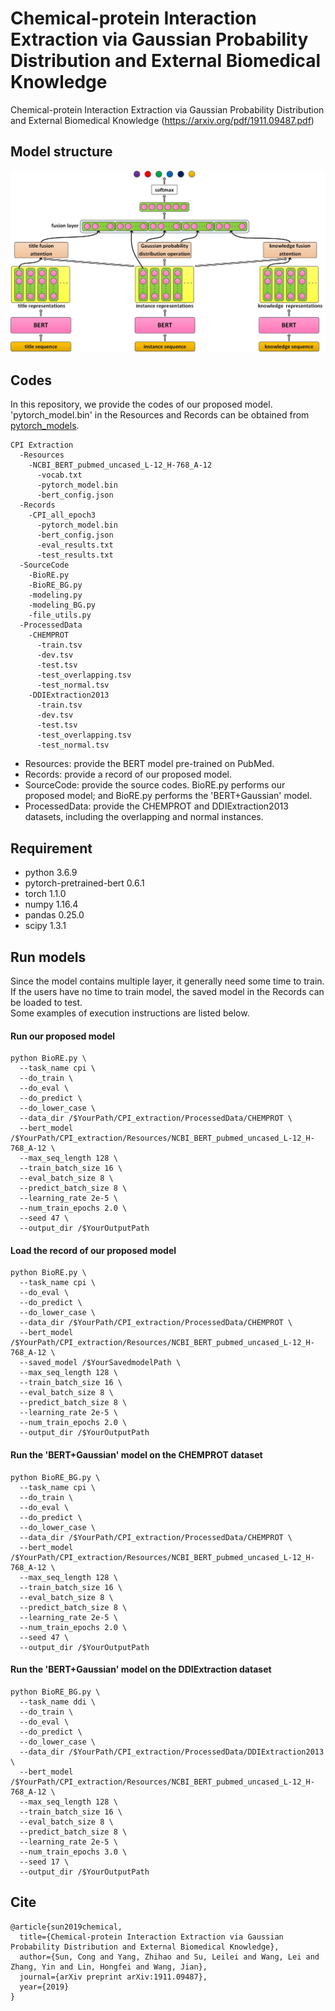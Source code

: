 # Chemical-protein Interaction Extraction via Gaussian Probability Distribution and External Biomedical Knowledge

Chemical-protein Interaction Extraction via Gaussian Probability Distribution and External Biomedical Knowledge (https://arxiv.org/pdf/1911.09487.pdf)


## Model structure ##
<img src="model.jpg" width="800" >


## Codes ##
In this repository, we provide the codes of our proposed model. \
'pytorch_model.bin' in the Resources and Records can be obtained from [pytorch_models](https://drive.google.com/drive/folders/15o_h-_YQUgccvc9202hTGrSyZfrzOPFX?usp=sharing).
```
CPI Extraction
  -Resources
    -NCBI_BERT_pubmed_uncased_L-12_H-768_A-12
      -vocab.txt
      -pytorch_model.bin
      -bert_config.json
  -Records
    -CPI_all_epoch3
      -pytorch_model.bin
      -bert_config.json
      -eval_results.txt
      -test_results.txt
  -SourceCode
    -BioRE.py
    -BioRE_BG.py
    -modeling.py
    -modeling_BG.py
    -file_utils.py
  -ProcessedData
    -CHEMPROT
      -train.tsv
      -dev.tsv
      -test.tsv
      -test_overlapping.tsv
      -test_normal.tsv
    -DDIExtraction2013
      -train.tsv
      -dev.tsv
      -test.tsv
      -test_overlapping.tsv
      -test_normal.tsv
```

* Resources: provide the BERT model pre-trained on PubMed.
* Records: provide a record of our proposed model.
* SourceCode: provide the source codes.  BioRE.py performs our proposed model; and BioRE.py performs the 'BERT+Gaussian' model.
* ProcessedData: provide the CHEMPROT and DDIExtraction2013 datasets, including the overlapping and normal instances.



## Requirement ##

* python                    3.6.9
* pytorch-pretrained-bert   0.6.1
* torch                     1.1.0
* numpy                     1.16.4
* pandas                    0.25.0
* scipy                     1.3.1


## Run models ##
Since the model contains multiple layer, it generally need some time to train. If the users have no time to train model, the saved model in the Records can be loaded to test. \
Some examples of execution instructions are listed below.


#### Run our proposed model ####
```
python BioRE.py \
  --task_name cpi \
  --do_train \
  --do_eval \
  --do_predict \
  --do_lower_case \
  --data_dir /$YourPath/CPI_extraction/ProcessedData/CHEMPROT \
  --bert_model /$YourPath/CPI_extraction/Resources/NCBI_BERT_pubmed_uncased_L-12_H-768_A-12 \
  --max_seq_length 128 \
  --train_batch_size 16 \
  --eval_batch_size 8 \
  --predict_batch_size 8 \
  --learning_rate 2e-5 \
  --num_train_epochs 2.0 \
  --seed 47 \
  --output_dir /$YourOutputPath
```
#### Load the record of our proposed model ####
```
python BioRE.py \
  --task_name cpi \
  --do_eval \
  --do_predict \
  --do_lower_case \
  --data_dir /$YourPath/CPI_extraction/ProcessedData/CHEMPROT \
  --bert_model /$YourPath/CPI_extraction/Resources/NCBI_BERT_pubmed_uncased_L-12_H-768_A-12 \
  --saved_model /$YourSavedmodelPath \
  --max_seq_length 128 \
  --train_batch_size 16 \
  --eval_batch_size 8 \
  --predict_batch_size 8 \
  --learning_rate 2e-5 \
  --num_train_epochs 2.0 \
  --output_dir /$YourOutputPath
```
#### Run the 'BERT+Gaussian' model on the CHEMPROT dataset ####
```
python BioRE_BG.py \
  --task_name cpi \
  --do_train \
  --do_eval \
  --do_predict \
  --do_lower_case \
  --data_dir /$YourPath/CPI_extraction/ProcessedData/CHEMPROT \
  --bert_model /$YourPath/CPI_extraction/Resources/NCBI_BERT_pubmed_uncased_L-12_H-768_A-12 \
  --max_seq_length 128 \
  --train_batch_size 16 \
  --eval_batch_size 8 \
  --predict_batch_size 8 \
  --learning_rate 2e-5 \
  --num_train_epochs 2.0 \
  --seed 47 \
  --output_dir /$YourOutputPath
```
#### Run the 'BERT+Gaussian' model on the DDIExtraction dataset ####
```
python BioRE_BG.py \
  --task_name ddi \
  --do_train \
  --do_eval \
  --do_predict \
  --do_lower_case \
  --data_dir /$YourPath/CPI_extraction/ProcessedData/DDIExtraction2013 \
  --bert_model /$YourPath/CPI_extraction/Resources/NCBI_BERT_pubmed_uncased_L-12_H-768_A-12 \
  --max_seq_length 128 \
  --train_batch_size 16 \
  --eval_batch_size 8 \
  --predict_batch_size 8 \
  --learning_rate 2e-5 \
  --num_train_epochs 3.0 \
  --seed 17 \
  --output_dir /$YourOutputPath
```

## Cite ##

```
@article{sun2019chemical,
  title={Chemical-protein Interaction Extraction via Gaussian Probability Distribution and External Biomedical Knowledge},
  author={Sun, Cong and Yang, Zhihao and Su, Leilei and Wang, Lei and Zhang, Yin and Lin, Hongfei and Wang, Jian},
  journal={arXiv preprint arXiv:1911.09487},
  year={2019}
}
```

